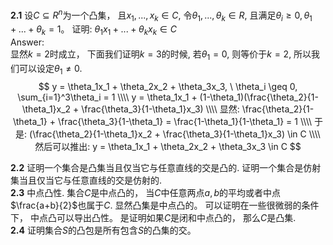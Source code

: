 **2.1**   设$C \subseteq R^n$为一个凸集， 且$x_1, ..., x_k \in C$, 令$\theta_1, ..., \theta_k \in R$, 且满足$\theta_i \geq 0, \theta_1 + ... + \theta_k = 1$。  证明: $\theta_1 x_1 + ... + \theta_k x_k \in C$  
Answer:  
显然$k=2$时成立， 下面我们证明$k=3$的时候, 若$\theta_1 = 0$, 则等价于$k=2$, 所以我们可以设定$\theta_1 \neq 0$.  
$$
y = \theta_1x_1 + \theta_2x_2 + \theta_3x_3,   \   \theta_i \geq 0, \sum_{i=1}^3\theta_i = 1 \\\\
y = \theta_1x_1 + (1-\theta_1)(\frac{\theta_2}{1-\theta_1}x_2 + \frac{\theta_3}{1-\theta_1}x_3) \\\\
显然: \frac{\theta_2}{1-\theta_1} + \frac{\theta_3}{1-\theta_1} = \frac{1-\theta_1}{1-\theta_1} = 1 \\\\
于是: (\frac{\theta_2}{1-\theta_1}x_2 + \frac{\theta_3}{1-\theta_1}x_3) \in C \\\\
然后可以推出: y = \theta_1x_1 + \theta_2x_2 + \theta_3x_3 \in C
$$


**2.2**   证明一个集合是凸集当且仅当它与任意直线的交是凸的.  证明一个集合是仿射集当且仅当它与任意直线的交是仿射的.  
**2.3**   中点凸性. 集合$C$是中点凸的， 当$C$中任意两点$a, b$的平均或者中点$\frac{a+b}{2}$也属于$C$. 显然凸集是中点凸的。 可以证明在一些很微弱的条件下， 中点凸可以导出凸性。 是证明如果$C$是闭和中点凸的， 那么$C$是凸集.  
**2.4**   证明集合$S$的凸包是所有包含$S$的凸集的交。
